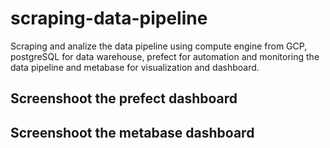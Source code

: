 # scraping-data-pipeline
Scraping and analize the data pipeline using compute engine from GCP, postgreSQL for data warehouse, prefect for automation and monitoring the data pipeline and metabase for visualization and dashboard.

## Screenshoot the prefect dashboard
## Screenshoot the metabase dashboard